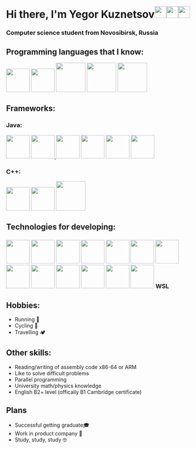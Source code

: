 # Hi there, I'm Yegor Kuznetsov[<img src="https://azardetdom.ru/telegram-logo.png" height="32"/>](https://t.me/egorkuzn2002)[<img src="https://loverust.ru/wp-content/uploads/2020/11/3f61e0c6c26a7efa236ded6679bm-aksessuary-detskaya-shapochka-dlya-malchika-44-46s-teplaya-sh.jpg" height="32"/>](https://twitter.com/egorkuzn2002)[<img src="https://banner2.cleanpng.com/20180717/ls/kisspng-linkedin-social-media-logo-computer-icons-clip-art-self-improvement-5b4e6ce86f0a84.4772169715318663444548.jpg" height="32"/>](https://www.linkedin.com/in/yegor-kuznetsov-211806235/)
### Computer science student from Novosibirsk, Russia
## Programming languages that I know:
<p>
  <img src="https://miro.medium.com/max/920/1*ati78IVpiHXC2o2CsYLBFw.jpeg" height="64"/>
  <img src="https://lh4.googleusercontent.com/fXa3KflfI4r7h80Hbgn1T8xb6RHcBCRkS77jj6AIhqsVRWguP5sLjTgHaqkv1-MmgLt1hlxDYNp3aN2_uDZu0on_vDu9regY4hYFKtggyErSZs2zFpArLCKlA8lqX9QgWMtLSkWh" height="64"/>
  <img src="https://careers.edicomgroup.com/wp-content/uploads/2020/06/java.jpg" height="80"/>
  <img src="https://blog.jetbrains.com/wp-content/uploads/2019/01/kotlin-2.svg" height="80"/>
  <img src="https://devguide.python.org/_static/python-logo.svg" height="80"/>
</p>

## Frameworks:
<p>  
  <h3>Java:</h3>
  <p>
    <img src="https://upload.wikimedia.org/wikipedia/commons/3/30/JavaFX_text_logo.png" height="64"/>
    <a href="https://spring.io/">
      <img src="https://miro.medium.com/max/1400/1*o5FmjKTPdJTbhGE2MIjo6w.jpeg" height="64"/>
    </a>
    <img src="https://devby.io/storage/images/23/62/55/38/derived/67ac86a2e6a67b75860aa1ed4fd29ded.jpg" height="64"/>
    <img src="https://www.javanibble.com/assets/images/feature-images/feature-image-lombok.png" height="64"/>
    <img src="https://miro.medium.com/max/1400/1*C_u3RtbZnYzRI10IUWbPfg.png" height="64"/>
    <a href="https://core.telegram.org/bots">
      <img src="https://core.telegram.org/file/811140763/1/PihKNbjT8UE/03b57814e13713da37" height="64"/>
    </a>
  </p>
  <h3>C++:</h3>
  <p>
    <img src="https://miro.medium.com/max/954/1*jtMH7veI20y5WdtSy-0QQg.png" height="64">
    <img src="https://mms.businesswire.com/media/20161114006170/en/307885/22/OpenMPLogo-rgb.jpg" height="64"/>
    <img src="https://miro.medium.com/max/904/1*gTTD0J8UGXH3gA7pSMLlqw.jpeg" height="80">
  </p>
</p>

## Technologies for developing:
<h3>
  <p>
    <img src="https://user-images.githubusercontent.com/674621/71187801-14e60a80-2280-11ea-94c9-e56576f76baf.png" height="64"/>
    <img src="https://1000marche.net/wp-content/uploads/2021/10/Visual-Studio-Logo.png" height="64"/>
    <img src="https://timeweb.com/media/default/0001/02/4cb38fa0a3aa59162d539d3d5ca7012afe455a6f.png" height="64"/>
    <img src="https://blog.jetbrains.com/wp-content/uploads/2019/08/logo.png" height="64"/>
    <img src="https://upload.wikimedia.org/wikipedia/commons/thumb/5/51/Windows_Terminal_logo.svg/1200px-Windows_Terminal_logo.svg.png" height="64"/>
    <img src="https://meshworld.in/blog/how-to/install-postman-native-app-in-ubuntu/featured.png" height="64"/>
    <img src="https://blog.skillfactory.ru/wp-content/uploads/2022/01/vertical-logo-monochromatic-2822952.png" height="64"/>
    <img src="https://upload.wikimedia.org/wikipedia/commons/thumb/a/af/GNU_Compiler_Collection_logo.svg/1200px-GNU_Compiler_Collection_logo.svg.png" height="64"/>
    <img src="https://uploads-ssl.webflow.com/5bd9524d557faec7e44b1f7a/5c10e96bd43b9263ba3ef04d_CMake-Logo.png" height="64"/>
    <img src="https://cdn-images-1.medium.com/fit/t/1600/480/1*0cT0thipKJ1obKHbBkmfRg.png" height="64"/>
    <img src="https://sdtimes.com/wp-content/uploads/2016/05/0517.sdt-gradle.png" height="64"/>
    <img src="https://fuzeservers.ru/wp-content/uploads/6/d/a/6dafe75cc63aca205651e177e736d25f.png" height="64"/>
    <img src="https://upload.wikimedia.org/wikipedia/commons/thumb/a/ab/Logo-ubuntu_cof-orange-hex.svg/1200px-Logo-ubuntu_cof-orange-hex.svg.png" height="64"/>
    WSL  
  </p>
</h3>

## Hobbies:
- Running 🏃 
- Cycling 🚴
- Travelling 🏕 

## Other skills:
- Reading/writing of assembly code x86-64 or ARM
- Like to solve difficult problems
- Parallel programming
- University math/physics knowledge
- English B2+ level (officaily B1 Cambridge certificate)

## Plans
- Successful getting graduate🎓 
- Work in product company 👥 
- Study, study, study 🤓
